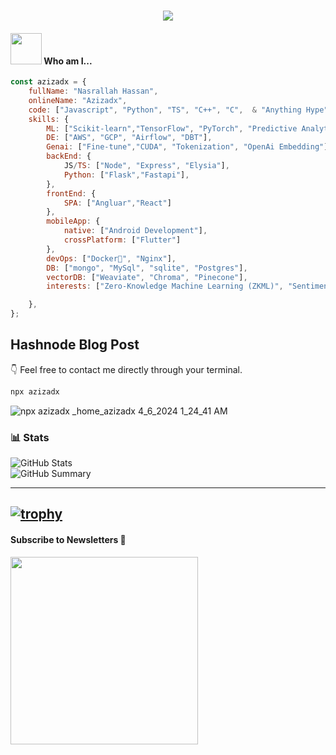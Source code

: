 <h3 align="center">
  <img src="https://readme-typing-svg.herokuapp.com/?font=Righteous&size=35&center=true&vCenter=true&width=1600&height=70&duration=4000&lines=Hey+There!+I'm+Nasrallah+" />
</h3>

#### <img src="https://media.giphy.com/media/VgCDAzcKvsR6OM0uWg/giphy.gif" width="50"> Who am I...  
```javascript
const azizadx = {
    fullName: "Nasrallah Hassan",
    onlineName: "Azizadx",
    code: ["Javascript", "Python", "TS", "C++", "C",  & "Anything Hype"],
    skills: {
        ML: ["Scikit-learn","TensorFlow", "PyTorch", "Predictive Analytics", "NLP"],
        DE: ["AWS", "GCP", "Airflow", "DBT"],
        Genai: ["Fine-tune","CUDA", "Tokenization", "OpenAi Embedding"],
        backEnd: {
            JS/TS: ["Node", "Express", "Elysia"],
            Python: ["Flask","Fastapi"],
        },
        frontEnd: {
            SPA: ["Angluar","React"]
        },
        mobileApp: {
            native: ["Android Development"],
            crossPlatform: ["Flutter"]
        },
        devOps: ["Docker🐳", "Nginx"],
        DB: ["mongo", "MySql", "sqlite", "Postgres"],
        vectorDB: ["Weaviate", "Chroma", "Pinecone"], 
        interests: ["Zero-Knowledge Machine Learning (ZKML)", "Sentiment Analysis", "Recurrent Neural Networks (RNN)", "Retrieval-Augmented Generation (RAG)", "Quantum-LoRa Architecture (QLoRA)"]

    },
};

```

## Hashnode Blog Post
<!-- HASHNODE:START -->
<!-- HASHNODE:END -->

👇 Feel free to contact me directly through your terminal.

```bash
npx azizadx
```
![npx azizadx _home_azizadx 4_6_2024 1_24_41 AM](https://github.com/Azizadx/Azizadx/assets/45791956/605956a7-87a1-4f70-8f34-c800c7693944)

### 📊 Stats

![GitHub Stats](http://github-profile-summary-cards.vercel.app/api/cards/stats?username=azizadx&theme=tokyonight)  
![GitHub Summary](http://github-profile-summary-cards.vercel.app/api/cards/profile-details?username=azizadx&theme=tokyonight)


---
[![trophy](https://github-profile-trophy.vercel.app/?username=azizadx)](https://github.com/ryo-ma/github-profile-trophy)
---


#### Subscribe to Newsletters 📧
<a href="https://azizadx.substack.com" target="_blank">
  <img src="https://github.com/Azizadx/Azizadx/assets/45791956/fe2c1c47-0698-4d0a-9b07-394a0121ab8f" width="300" height="auto">
</a>
